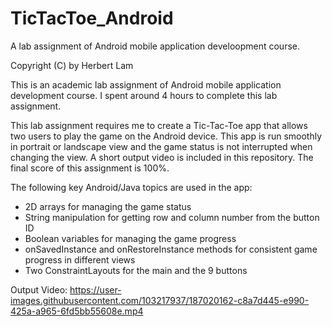 # TicTacToe_Android
A lab assignment of Android mobile application develoopment course.

Copyright (C) by Herbert Lam

This is an academic lab assignment of Android mobile application development course. I spent around 4 hours to complete this lab assignment.

This lab assignment requires me to create a Tic-Tac-Toe app that allows two users to play the game on the Android device. This app is run smoothly in portrait or landscape view and the game status is not interrupted when changing the view. A short output video is included in this repository. The final score of this assignment is 100%.

The following key Android/Java topics are used in the app:
- 2D arrays for managing the game status
- String manipulation for getting row and column number from the button ID
- Boolean variables for managing the game progress
- onSavedInstance and onRestoreInstance methods for consistent game progress in different views
- Two ConstraintLayouts for the main and the 9 buttons


Output Video:
https://user-images.githubusercontent.com/103217937/187020162-c8a7d445-e990-425a-a965-6fd5bb55608e.mp4
